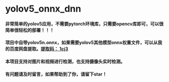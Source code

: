 # yolov5_onnx_dnn

#### 非常简单的yolov5应用，不需要pytorch环境库，只需要opencv库即可，可以很简单很轻松的部署！！！

#### 项目中自带yolov5n.onnx，如果需要yolov5其他模型onnx权重文件，可以从我的百度网盘提取。[提取码： 1cj3](https://pan.baidu.com/s/1_3nY2PQNkhKylEItxASX2Q)

#### 本项目支持对图片和视频进行检测，也支持摄像头实时检测。

#### 有问题请及时留言，如果帮助到了你，请留下star！

